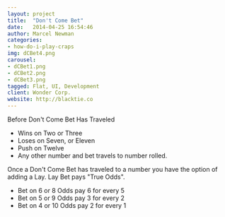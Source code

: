```yaml
---
layout: project
title:  "Don't Come Bet"
date:   2014-04-25 16:54:46
author: Marcel Newman
categories:
- how-do-i-play-craps
img: dCBet4.png
carousel:
- dCBet1.png
- dCBet2.png
- dCBet3.png
tagged: Flat, UI, Development
client: Wonder Corp.
website: http://blacktie.co
---
```

Before Don't Come Bet Has Traveled

- Wins on Two or Three
- Loses on Seven, or Eleven
- Push on Twelve
- Any other number and bet travels to number rolled.

Once a Don't Come Bet has traveled to a number you have the option of adding a Lay. Lay Bet pays "True Odds".

- Bet on 6 or 8 Odds pay 6 for every 5
- Bet on 5 or 9 Odds pay 3 for every 2
- Bet on 4 or 10 Odds pay 2 for every 1
